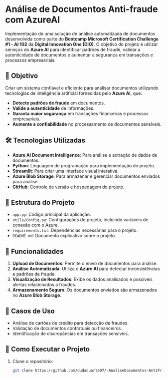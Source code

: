 # Análise de Documentos Anti-fraude com AzureAI

Implementação de uma solução de análise automatizada de documentos desenvolvida como parte do **Bootcamp Microsoft Certification Challenge #1 - AI 102** da **Digital Innovation One (DIO)**. O objetivo do projeto é utilizar serviços do **Azure AI** para identificar padrões de fraude, validar a autenticidade de documentos e aumentar a segurança em transações e processos empresariais.

## 🌟 Objetivo

Criar um sistema confiável e eficiente para analisar documentos utilizando tecnologias de inteligência artificial fornecidas pelo **Azure AI**, que:

- **Detecte padrões de fraude** em documentos.
- **Valide a autenticidade** de informações.
- **Garanta maior segurança** em transações financeiras e processos empresariais.
- **Aumente a confiabilidade** no processamento de documentos sensíveis.

## 🛠️ Tecnologias Utilizadas

- **Azure AI Document Intelligence**: Para análise e extração de dados de documentos.
- **Python**: Linguagem de programação para implementação do projeto.
- **Streamlit**: Para criar uma interface visual interativa.
- **Azure Blob Storage**: Para armazenar e gerenciar documentos enviados para análise.
- **GitHub**: Controle de versão e hospedagem do projeto.

## 📂 Estrutura do Projeto

- `app.py`: Código principal da aplicação.
- `utils/Config.py`: Configurações do projeto, incluindo variáveis de conexão com o Azure.
- `requirements.txt`: Dependências necessárias para o projeto.
- `README.md`: Documento explicativo sobre o projeto.

## 🚀 Funcionalidades

1. **Upload de Documentos**: Permite o envio de documentos para análise.
2. **Análise Automatizada**: Utiliza o **Azure AI** para detectar inconsistências e padrões de fraude.
3. **Visualização de Resultados**: Exibe os dados analisados e possíveis alertas relacionados a fraudes.
4. **Armazenamento Seguro**: Os documentos enviados são armazenados no **Azure Blob Storage**.

## 🎯 Casos de Uso

- Análise de cartões de crédito para detecção de fraudes.
- Validação de documentos contratuais ou financeiros.
- Identificação de discrepâncias em transações sensíveis.

## 🔧 Como Executar o Projeto

1. Clone o repositório:
   ```bash
   git clone https://github.com/dudaduarte07/-AnaliseDocumentos-AntiFraude
   ```
